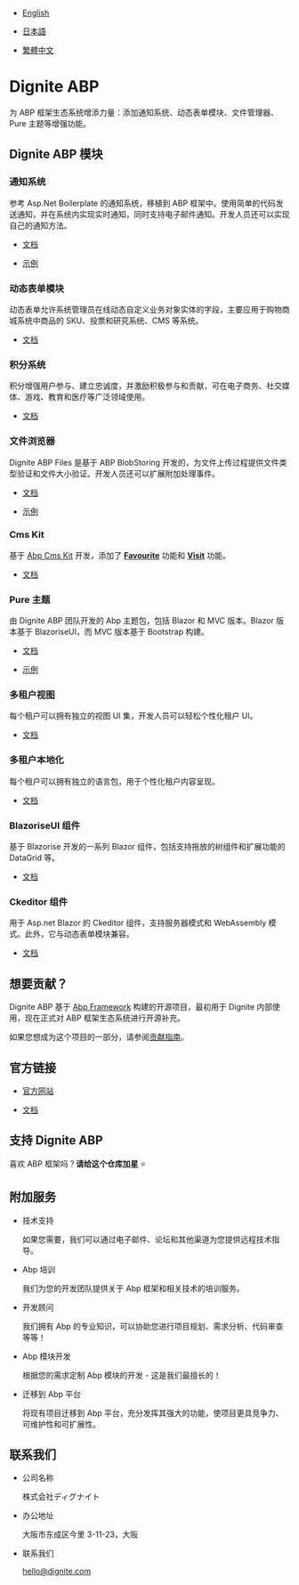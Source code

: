 
- [English](README.md)

- [日本語](README.ja.md)

- [繁體中文](README.zh_Hant.md)

# Dignite ABP

为 ABP 框架生态系统增添力量：添加通知系统、动态表单模块、文件管理器、Pure 主题等增强功能。

## Dignite ABP 模块

### 通知系统

参考 Asp.Net Boilerplate 的通知系统，移植到 ABP 框架中。使用简单的代码发送通知，并在系统内实现实时通知，同时支持电子邮件通知。开发人员还可以实现自己的通知方法。

- [文档](https://learn.dignite.com/zh-Hans/abp/latest/Notifications)

- [示例](https://github.com/dignite-projects/dignite-abp/tree/main/samples/NotificationCenterSample)

### 动态表单模块

动态表单允许系统管理员在线动态自定义业务对象实体的字段，主要应用于购物商城系统中商品的 SKU、投票和研究系统、CMS 等系统。

- [文档](https://learn.dignite.com/zh-Hans/abp/latest/Dynamic-Forms)

### 积分系统

积分增强用户参与、建立忠诚度，并激励积极参与和贡献，可在电子商务、社交媒体、游戏、教育和医疗等广泛领域使用。

- [文档](https://learn.dignite.com/zh-Hans/abp/latest/Points)

### 文件浏览器

Dignite ABP Files 是基于 ABP BlobStoring 开发的，为文件上传过程提供文件类型验证和文件大小验证。开发人员还可以扩展附加处理事件。

- [文档](https://learn.dignite.com/zh-Hans/abp/latest/File-Explorer)

- [示例](https://github.com/dignite-projects/dignite-abp/tree/main/samples/FileExplorerSample)

### Cms Kit

基于 [Abp Cms Kit](https://docs.abp.io/zh-Hans/abp/latest/Modules/Cms-Kit/Index) 开发，添加了 [**Favourite**](https://learn.dignite.com/ja/abp/latest/Cms-Kit/Favourite) 功能和 [**Visit**](https://learn.dignite.com/ja/abp/latest/Cms-Kit/Visit) 功能。

- [文档](https://learn.dignite.com/zh-Hans/abp/latest/Cms-Kit/Index)

### Pure 主题

由 Dignite ABP 团队开发的 Abp 主题包，包括 Blazor 和 MVC 版本。Blazor 版本基于 BlazoriseUI，而 MVC 版本基于 Bootstrap 构建。

- [文档](https://learn.dignite.com/zh-Hans/abp/latest/Pure-Theme)

- [示例](https://github.com/dignite-projects/dignite-abp/tree/main/modules/pure-theme)

### 多租户视图

每个租户可以拥有独立的视图 UI 集，开发人员可以轻松个性化租户 UI。

- [文档](https://learn.dignite.com/zh-Hans/abp/latest/Views-MultiTenancy)

### 多租户本地化

每个租户可以拥有独立的语言包，用于个性化租户内容呈现。

- [文档](https://learn.dignite.com/zh-Hans/abp/latest/Localization-MultiTenancy)

### BlazoriseUI 组件

基于 Blazorise 开发的一系列 Blazor 组件，包括支持拖放的树组件和扩展功能的 DataGrid 等。

- [文档](https://learn.dignite.com/zh-Hans/abp/latest/BlazoriseUI-Component)

### Ckeditor 组件

用于 Asp.net Blazor 的 Ckeditor 组件，支持服务器模式和 WebAssembly 模式。此外，它与动态表单模块兼容。

- [文档](https://learn.dignite.com/zh-Hans/abp/latest/Blazor-Ckeditor-Component)

## 想要贡献？

Dignite ABP 基于 [Abp Framework](https://github.com/abpframework) 构建的开源项目，最初用于 Dignite 内部使用，现在正式对 ABP 框架生态系统进行开源补充。

如果您想成为这个项目的一部分，请参阅[贡献指南](https://learn.dignite.com/zh-Hans/abp/latest/Contribution/Index)。

## 官方链接

- <a href="https://dignite.com/dignite-abp" target="_blank">官方网站</a>

- <a href="https://learn.dignite.com/zh-Hans/abp" target="_blank">文档</a>

## 支持 Dignite ABP

喜欢 ABP 框架吗？**请给这个仓库加星** :star:

## 附加服务

- 技术支持

  如果您需要，我们可以通过电子邮件、论坛和其他渠道为您提供远程技术指导。

- Abp 培训

  我们为您的开发团队提供关于 Abp 框架和相关技术的培训服务。

- 开发顾问

  我们拥有 Abp 的专业知识，可以协助您进行项目规划、需求分析、代码审查等等！

- Abp 模块开发

  根据您的需求定制 Abp 模块的开发 - 这是我们最擅长的！

- 迁移到 Abp 平台

  将现有项目迁移到 Abp 平台，充分发挥其强大的功能，使项目更具竞争力、可维护性和可扩展性。

## 联系我们

- 公司名称

  株式会社ディグナイト

- 办公地址

  大阪市东成区今里 3-11-23，大阪

- 联系我们

  <hello@dignite.com>
  